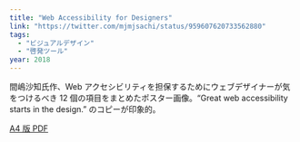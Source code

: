 ```yaml
---
title: "Web Accessibility for Designers"
link: "https://twitter.com/mjmjsachi/status/959607620733562880"
tags:
  - "ビジュアルデザイン"
  - "啓発ツール"
year: 2018
---
```


間嶋沙知氏作、Web アクセシビリティを担保するためにウェブデザイナーが気をつけるべき 12 個の項目をまとめたポスター画像。“Great web accessibility starts in the design.” のコピーが印象的。

[A4 版 PDF](https://www.dropbox.com/s/11kq1shbiaxpfdw/a11y_4designers_A4.pdf)
